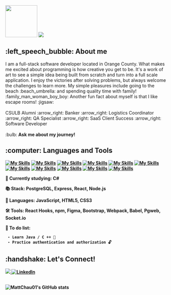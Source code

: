 <div>
  <img src="https://media.tenor.com/gSfixE9nP7EAAAAM/cat-type.gif" width="100">
  <img src="https://readme-typing-svg.herokuapp.com?font=Fira+Code&size=30&pause=1000&color=000000&width=500&height=45&lines=Hello+World!+I'm+Matthew!">
</div>

<h2> :left_speech_bubble: About me </h2>
I am a full-stack software developer located in Orange County. What makes me excited about programming is how creative you get to be. It's a work of art to see a simple idea being built from scratch and turn into a full scale application. I enjoy the victories after solving problems, but always welcome the challenges to learn more. My simple pleasures include going to the beach :beach_umbrella: and spending quality time with family! :family_man_woman_boy_boy: Another fun fact about myself is that I like escape rooms! :jigsaw:	
<br></br>
CSULB Alumni :arrow_right: Banker :arrow_right:	Logistics Coordinator :arrow_right:	QA Specialist :arrow_right:	SaaS Client Success :arrow_right: Software Developer
<br></br>
:bulb: <strong>Ask me about my journey!<strong>

<h2> :computer: Languages and Tools </h2>

[![My Skills](https://skillicons.dev/icons?i=js)](https://www.javascript.com/)
[![My Skills](https://skillicons.dev/icons?i=react)](https://reactjs.org/)
[![My Skills](https://skillicons.dev/icons?i=html)](https://developer.mozilla.org/en-US/docs/Web/HTML)
[![My Skills](https://skillicons.dev/icons?i=css)](https://developer.mozilla.org/en-US/docs/Web/css)
[![My Skills](https://skillicons.dev/icons?i=nodejs)](https://nodejs.org/en/about/)
[![My Skills](https://skillicons.dev/icons?i=express)](https://expressjs.com/)
[![My Skills](https://skillicons.dev/icons?i=postgres)](https://www.postgresql.org/)
[![My Skills](https://skillicons.dev/icons?i=figma)](https://www.figma.com/about/)
[![My Skills](https://skillicons.dev/icons?i=bootstrap)](https://getbootstrap.com/)
[![My Skills](https://skillicons.dev/icons?i=webpack)](https://webpack.js.org/)
[![My Skills](https://skillicons.dev/icons?i=materialui	)](https://mui.com/)

:open_book: Currently studying: C# 
    
:books: Stack: PostgreSQL, Express, React, Node.js

:memo: Languages: JavaScript, HTML5, CSS3
 
:hammer_and_wrench: Tools: React Hooks, npm, Figma, Bootstrap, Webpack, Babel, Pgweb, Socket.io
  
:bookmark_tabs: To do list:

```
 - Learn Java / C ++ 🐍
 - Practice authentication and authorization 🔓	
```

<h2> :handshake: Let's Connect!</h2>
<a href="https://www.linkedin.com/in/mattchau01/">
    <img src="https://img.shields.io/badge/linkedin-%230077B5.svg?&style=for-the-badge&logo=linkedin&logoColor=white" />
</a>
<a href="mailto:matthewwchau@gmail.com">
  <img alt="LinkedIn" src="https://img.shields.io/badge/Gmail-D14836?style=for-the-badge&logo=gmail&logoColor=white">
</a>
<br></br>

![MattChau01's GitHub stats](https://github-readme-stats.vercel.app/api?username=mattchau01&hide=stars&count_private=true&theme=tokyonight)
